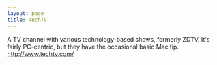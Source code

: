 ```yaml
---
layout: page
title: TechTV
---
```


A TV channel with various technology-based shows, formerly ZDTV.  It's fairly PC-centric, but they have the occasional basic Mac tip.  http://www.techtv.com/
